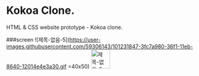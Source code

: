 # Kokoa Clone.

HTML & CSS website prototype - Kokoa clone.

###screen
![제목-없음-5](https://user-images.githubusercontent.com/59306143/101231847-3fc7a980-36f1-11eb-8640-12014e4e3a30.gif =40x50)
<img src="https://user-images.githubusercontent.com/59306143/101231847-3fc7a980-36f1-11eb-8640-12014e4e3a30.gif" alt="제목-없음-5" width="50"/>
